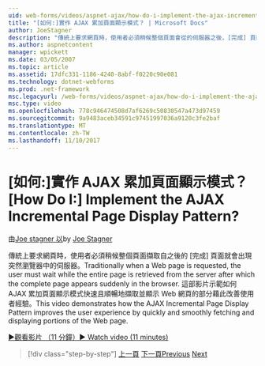 ```yaml
---
uid: web-forms/videos/aspnet-ajax/how-do-i-implement-the-ajax-incremental-page-display-pattern
title: "[如何:]實作 AJAX 累加頁面顯示模式？ | Microsoft Docs"
author: JoeStagner
description: "傳統上要求網頁時，使用者必須稍候整個頁面會從的伺服器之後，[完成] 頁面出現 sudde..."
ms.author: aspnetcontent
manager: wpickett
ms.date: 03/05/2007
ms.topic: article
ms.assetid: 17dfc331-1186-4240-8abf-f0220c90e081
ms.technology: dotnet-webforms
ms.prod: .net-framework
msc.legacyurl: /web-forms/videos/aspnet-ajax/how-do-i-implement-the-ajax-incremental-page-display-pattern
msc.type: video
ms.openlocfilehash: 778c946474508d7af6269c50830547a473d97459
ms.sourcegitcommit: 9a9483aceb34591c97451997036a9120c3fe2baf
ms.translationtype: MT
ms.contentlocale: zh-TW
ms.lasthandoff: 11/10/2017
---
```

<a name="how-do-i-implement-the-ajax-incremental-page-display-pattern"></a><span data-ttu-id="cf510-104">[如何:]實作 AJAX 累加頁面顯示模式？</span><span class="sxs-lookup"><span data-stu-id="cf510-104">[How Do I:] Implement the AJAX Incremental Page Display Pattern?</span></span>
====================
<span data-ttu-id="cf510-105">由[Joe stagner 以](https://github.com/JoeStagner)</span><span class="sxs-lookup"><span data-stu-id="cf510-105">by [Joe Stagner](https://github.com/JoeStagner)</span></span>

<span data-ttu-id="cf510-106">傳統上要求網頁時，使用者必須稍候整個頁面擷取自之後的 [完成] 頁面就會出現突然瀏覽器中的伺服器。</span><span class="sxs-lookup"><span data-stu-id="cf510-106">Traditionally when a Web page is requested, the user must wait while the entire page is retrieved from the server after which the complete page appears suddenly in the browser.</span></span> <span data-ttu-id="cf510-107">這部影片示範如何 AJAX 累加頁面顯示模式快速且順暢地擷取並顯示 Web 網頁的部分藉此改善使用者經驗。</span><span class="sxs-lookup"><span data-stu-id="cf510-107">This video demonstrates how the AJAX Incremental Page Display Pattern improves the user experience by quickly and smoothly fetching and displaying portions of the Web page.</span></span>

[<span data-ttu-id="cf510-108">&#9654;觀看影片 （11 分鐘）</span><span class="sxs-lookup"><span data-stu-id="cf510-108">&#9654; Watch video (11 minutes)</span></span>](https://channel9.msdn.com/Blogs/ASP-NET-Site-Videos/how-do-i-implement-the-ajax-incremental-page-display-pattern)

>[!div class="step-by-step"]
<span data-ttu-id="cf510-109">[上一頁](how-do-i-implement-the-ajax-paging-pattern.md)
[下一頁](how-do-i-implement-the-incremental-page-display-pattern-using-http-get-and-post.md)</span><span class="sxs-lookup"><span data-stu-id="cf510-109">[Previous](how-do-i-implement-the-ajax-paging-pattern.md)
[Next](how-do-i-implement-the-incremental-page-display-pattern-using-http-get-and-post.md)</span></span>
